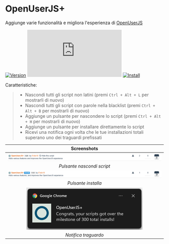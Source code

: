 # OpenUserJS+

Aggiunge varie funzionalità e migliora l'esperienza di [OpenUserJS](https://openuserjs.org/)

[![Version](https://img.shields.io/endpoint?url=https://runkit.io/ifelix18/userscript-version/branches/master/iFelix18/Userscripts/master/userscripts/meta/openuserjs-plus.meta.js&style=flat-square)](#openuserjs)
[![Size](https://img.shields.io/github/size/iFelix18/Userscripts/userscripts/openuserjs-plus.user.js?style=flat-square)](#openuserjs)
[![Install](https://img.shields.io/badge/install%20directly%20from-GitHub-blue?style=flat-square "Clicca qui!")](https://raw.githubusercontent.com/iFelix18/Userscripts/master/userscripts/openuserjs-plus.user.js)

Caratteristiche:
>
>* Nascondi tutti gli script non latini (premi `Ctrl + Alt + L` per mostrarli di nuovo)
>* Nascondi tutti gli script con parole nella blacklist (premi `Ctrl + Alt + B` per mostrarli di nuovo)
>* Aggiunge un pulsante per nascondere lo script (premi `Ctrl + Alt + H` per mostrarli di nuovo)
>* Aggiunge un pulsante per installare direttamente lo script
>* Ricevi una notifica ogni volta che le tue installazioni totali superano uno dei traguardi prefissati

|                                                             Screenshots                                                              |
| :----------------------------------------------------------------------------------------------------------------------------------: |
|  [![Hide script button](/docs/screenshots/openuserjs-plus_hide-script-button.png?raw=true "Pulsante nascondi script")](#openuserjs)  |
|                                                      _Pulsante nascondi script_                                                      |
|         [![Install button](/docs/screenshots/openuserjs-plus_install-button.png?raw=true "Pulsante installa")](#openuserjs)          |
|                                                         _Pulsante installa_                                                          |
| [![Milestone notification](/docs/screenshots/openuserjs-plus_milestone-notification.png?raw=true "Notifica traguardo")](#openuserjs) |
|                                                         _Notifica traguardo_                                                         |
